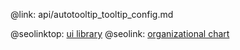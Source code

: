 @link: api/autotooltip_tooltip_config.md

@seolinktop: [ui library](https://webix.com)
@seolink: [organizational chart](https://webix.com/widget/organogram/)